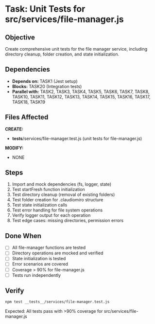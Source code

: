 # Task: Unit Tests for src/services/file-manager.js

## Objective
Create comprehensive unit tests for the file manager service, including directory cleanup, folder creation, and state initialization.

## Dependencies
- **Depends on:** TASK1 (Jest setup)
- **Blocks:** TASK20 (Integration tests)
- **Parallel with:** TASK2, TASK3, TASK4, TASK5, TASK6, TASK7, TASK8, TASK10, TASK11, TASK12, TASK13, TASK14, TASK15, TASK16, TASK17, TASK18, TASK19

## Files Affected
**CREATE:**
- __tests__/services/file-manager.test.js (unit tests for file-manager.js)

**MODIFY:**
- NONE

## Steps
1. Import and mock dependencies (fs, logger, state)
2. Test startFresh function initialization
3. Test directory cleanup (removal of existing folders)
4. Test folder creation for .claudiomiro structure
5. Test state initialization calls
6. Test error handling for file system operations
7. Verify logger output for each operation
8. Test edge cases: missing directories, permission errors

## Done When
- [ ] All file-manager functions are tested
- [ ] Directory operations are mocked and verified
- [ ] State initialization is tested
- [ ] Error scenarios are covered
- [ ] Coverage > 90% for file-manager.js
- [ ] Tests run independently

## Verify
```bash
npm test __tests__/services/file-manager.test.js
```
Expected: All tests pass with >90% coverage for src/services/file-manager.js
